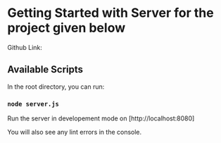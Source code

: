# Getting Started with Server for the project given below

Github Link:

## Available Scripts

In the root directory, you can run:

### `node server.js`

Run the server in developement mode on [http://localhost:8080]

You will also see any lint errors in the console.
